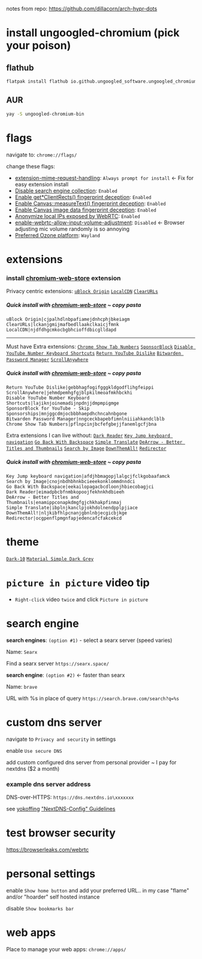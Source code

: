 notes from repo: https://github.com/dillacorn/arch-hypr-dots

# install ungoogled-chromium (pick your poison) 
## flathub
```sh
flatpak install flathub io.github.ungoogled_software.ungoogled_chromium
```
## AUR
```sh
yay -S ungoogled-chromium-bin
```

# flags

navigate to: `chrome://flags/`

change these flags:
* [extension-mime-request-handling](chrome://flags/#extension-mime-request-handling): `Always prompt for install` <- Fix for easy extension install
* [Disable search engine collection](chrome://flags/#disable-search-engine-collection): `Enabled`
* [Enable get*ClientRects() fingerprint deception](chrome://flags/#fingerprinting-client-rects-noise): `Enabled`
* [Enable Canvas::measureText() fingerprint deception](chrome://flags/#fingerprinting-canvas-measuretext-noise): `Enabled`
* [Enable Canvas image data fingerprint deception](chrome://flags/#fingerprinting-canvas-image-data-noise): `Enabled`
* [Anonymize local IPs exposed by WebRTC](chrome://flags/#enable-webrtc-hide-local-ips-with-mdns): `Enabled`
* [enable-webrtc-allow-input-volume-adjustment](chrome://flags/#enable-webrtc-allow-input-volume-adjustment): `Disabled` <- Browser adjusting mic volume randomly is so annoying
* [Preferred Ozone platform](chrome://flags/#ozone-platform-hint): `Wayland`

# extensions

### install [chromium-web-store](https://github.com/NeverDecaf/chromium-web-store) extension

Privacy centric extensions:
[`uBlock Origin`](https://chromewebstore.google.com/detail/ublock-origin/cjpalhdlnbpafiamejdnhcphjbkeiagm)
[`LocalCDN`](https://chromewebstore.google.com/detail/localcdn/njdfdhgcmkocbgbhcioffdbicglldapd)
[`ClearURLs`](https://chromewebstore.google.com/detail/clearurls/lckanjgmijmafbedllaakclkaicjfmnk)
##### Quick install with [chromium-web-store](https://github.com/NeverDecaf/chromium-web-store) ~ copy pasta
```
uBlock Origin|cjpalhdlnbpafiamejdnhcphjbkeiagm
ClearURLs|lckanjgmijmafbedllaakclkaicjfmnk
LocalCDN|njdfdhgcmkocbgbhcioffdbicglldapd
```

---
Must have Extra extensions:
[`Chrome Show Tab Numbers`](https://chromewebstore.google.com/detail/chrome-show-tab-numbers/pflnpcinjbcfefgbejjfanemlgcfjbna)
[`SponsorBlock`](https://chromewebstore.google.com/detail/sponsorblock-for-youtube/mnjggcdmjocbbbhaepdhchncahnbgone)
[`Disable YouTube Number Keyboard Shortcuts`](https://chromewebstore.google.com/detail/disable-youtube-number-ke/lajiknjoinemadijnpdnjjdmpmpigmge)
[`Return YouTube Dislike`](https://chromewebstore.google.com/detail/return-youtube-dislike/gebbhagfogifgggkldgodflihgfeippi)
[`Bitwarden Password Manager`](https://chromewebstore.google.com/detail/bitwarden-password-manage/nngceckbapebfimnlniiiahkandclblb)
[`ScrollAnywhere`](https://chromewebstore.google.com/detail/scrollanywhere/jehmdpemhgfgjblpkilmeoafmkhbckhi)
##### Quick install with [chromium-web-store](https://github.com/NeverDecaf/chromium-web-store) ~ copy pasta
```
Return YouTube Dislike|gebbhagfogifgggkldgodflihgfeippi
ScrollAnywhere|jehmdpemhgfgjblpkilmeoafmkhbckhi
Disable YouTube Number Keyboard Shortcuts|lajiknjoinemadijnpdnjjdmpmpigmge
SponsorBlock for YouTube - Skip Sponsorships|mnjggcdmjocbbbhaepdhchncahnbgone
Bitwarden Password Manager|nngceckbapebfimnlniiiahkandclblb
Chrome Show Tab Numbers|pflnpcinjbcfefgbejjfanemlgcfjbna
```

Extra extensions I can live without:
[`Dark Reader`](https://chromewebstore.google.com/detail/dark-reader/eimadpbcbfnmbkopoojfekhnkhdbieeh)
[`Key Jump keyboard navigation`](https://chromewebstore.google.com/detail/key-jump-keyboard-navigat/afdjhbmagopjlalgcjfclkgobaafamck)
[`Go Back With Backspace`](https://chromewebstore.google.com/detail/go-back-with-backspace/eekailopagacbcdloonjhbiecobagjci)
[`Simple Translate`](https://chromewebstore.google.com/detail/simple-translate/ibplnjkanclpjokhdolnendpplpjiace)
[`DeArrow - Better Titles and Thumbnails`](https://chromewebstore.google.com/detail/dearrow-better-titles-and/enamippconapkdmgfgjchkhakpfinmaj)
[`Search by Image`](https://chromewebstore.google.com/detail/search-by-image/cnojnbdhbhnkbcieeekonklommdnndci)
[`DownThemAll!`](https://chromewebstore.google.com/detail/downthemall/nljkibfhlpcnanjgbnlnbjecgicbjkge)
[`Redirector`](https://chromewebstore.google.com/detail/redirector/ocgpenflpmgnfapjedencafcfakcekcd)
##### Quick install with [chromium-web-store](https://github.com/NeverDecaf/chromium-web-store) ~ copy pasta
```
Key Jump keyboard navigation|afdjhbmagopjlalgcjfclkgobaafamck
Search by Image|cnojnbdhbhnkbcieeekonklommdnndci
Go Back With Backspace|eekailopagacbcdloonjhbiecobagjci
Dark Reader|eimadpbcbfnmbkopoojfekhnkhdbieeh
DeArrow - Better Titles and Thumbnails|enamippconapkdmgfgjchkhakpfinmaj
Simple Translate|ibplnjkanclpjokhdolnendpplpjiace
DownThemAll!|nljkibfhlpcnanjgbnlnbjecgicbjkge
Redirector|ocgpenflpmgnfapjedencafcfakcekcd
```

# theme

[`Dark-10`](https://chromewebstore.google.com/detail/dark-10/baebencgofnhbdimnijacljeoegbokeh)
[`Material Simple Dark Grey`](https://chromewebstore.google.com/detail/material-simple-dark-grey/ookepigabmicjpgfnmncjiplegcacdbm)

# `picture in picture` video tip 
- `Right-click` video `twice` and click `Picture in picture`

# search engine

**search engines**: `(option #1)` - select a searx server (speed varies)

Name:
`Searx`

Find a searx server
`https://searx.space/`

**search engine**: `(option #2)` <- faster than searx

Name:
`brave`

URL with %s in place of query
`https://search.brave.com/search?q=%s`

# custom dns server

navigate to `Privacy and security` in settings

enable `Use secure DNS`

add custom configured dns server from personal provider ~ I pay for nextdns ($2 a month)
### example dns server address

DNS-over-HTTPS: `https://dns.nextdns.io\xxxxxxx`

see [yokoffing](https://github.com/yokoffing) ["NextDNS-Config" Guidelines](https://github.com/yokoffing/NextDNS-Config?tab=readme-ov-file)

# test browser security
https://browserleaks.com/webrtc

# personal settings

enable `Show home button` and add your preferred URL.. in my case "flame" and/or "hoarder" self hosted instance

disable `Show bookmarks bar`

# web apps

Place to manage your web apps: `chrome://apps/`